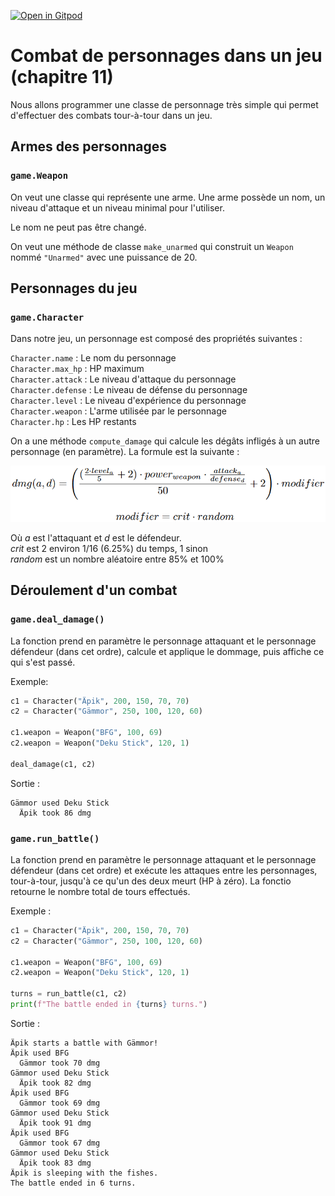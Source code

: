 [![Open in Gitpod](https://gitpod.io/button/open-in-gitpod.svg)](https://gitpod-redirect-0.herokuapp.com/)

# Combat de personnages dans un jeu (chapitre 11)

<!-- Avant de commencer. Consulter les instructions à suivre dans [instructions.md](instructions.md) -->

Nous allons programmer une classe de personnage très simple qui permet d'effectuer des combats tour-à-tour dans un jeu.

## Armes des personnages
### `game.Weapon`

On veut une classe qui représente une arme. Une arme possède un nom, un niveau d'attaque et un niveau minimal pour l'utiliser.

Le nom ne peut pas être changé.

On veut une méthode de classe `make_unarmed` qui construit un `Weapon` nommé `"Unarmed"` avec une puissance de 20.

## Personnages du jeu
### `game.Character`

Dans notre jeu, un personnage est composé des propriétés suivantes :

`Character.name` : Le nom du personnage <br>
`Character.max_hp` : HP maximum <br>
`Character.attack` : Le niveau d'attaque du personnage <br>
`Character.defense` : Le niveau de défense du personnage <br>
`Character.level` : Le niveau d'expérience du personnage <br>
`Character.weapon` : L'arme utilisée par le personnage <br>
`Character.hp` : Les HP restants <br>

On a une méthode `compute_damage` qui calcule les dégâts infligés à un autre personnage (en paramètre). La formule est la suivante : 

<img src="doc/assets/dmg_eq.png" width="600">

Où *a* est l'attaquant et *d* est le défendeur. <br>
*crit* est 2 environ 1/16 (6.25%) du temps, 1 sinon <br>
*random* est un nombre aléatoire entre 85% et 100%

## Déroulement d'un combat

### `game.deal_damage()`

La fonction prend en paramètre le personnage attaquant et le personnage défendeur (dans cet ordre), calcule et applique le dommage, puis affiche ce qui s'est passé.

Exemple:
```python
c1 = Character("Äpik", 200, 150, 70, 70)
c2 = Character("Gämmor", 250, 100, 120, 60)

c1.weapon = Weapon("BFG", 100, 69)
c2.weapon = Weapon("Deku Stick", 120, 1)

deal_damage(c1, c2)
```

Sortie :
```
Gämmor used Deku Stick
  Äpik took 86 dmg
```

### `game.run_battle()`

La fonction prend en paramètre le personnage attaquant et le personnage défendeur (dans cet ordre) et exécute les attaques entre les personnages, tour-à-tour, jusqu'à ce qu'un des deux meurt (HP à zéro). La fonctio retourne le nombre total de tours effectués.

Exemple :
```python
c1 = Character("Äpik", 200, 150, 70, 70)
c2 = Character("Gämmor", 250, 100, 120, 60)

c1.weapon = Weapon("BFG", 100, 69)
c2.weapon = Weapon("Deku Stick", 120, 1)

turns = run_battle(c1, c2)
print(f"The battle ended in {turns} turns.")
```

Sortie :
```
Äpik starts a battle with Gämmor!
Äpik used BFG
  Gämmor took 70 dmg
Gämmor used Deku Stick
  Äpik took 82 dmg
Äpik used BFG
  Gämmor took 69 dmg
Gämmor used Deku Stick
  Äpik took 91 dmg
Äpik used BFG
  Gämmor took 67 dmg
Gämmor used Deku Stick
  Äpik took 83 dmg
Äpik is sleeping with the fishes.
The battle ended in 6 turns.
```